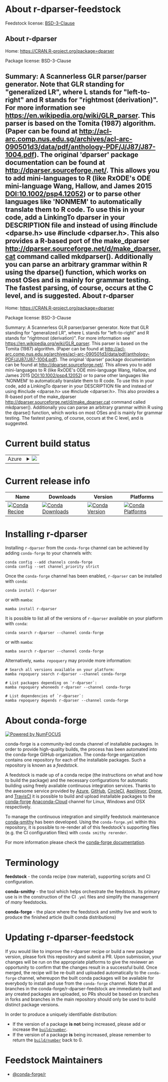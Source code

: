 About r-dparser-feedstock
=========================

Feedstock license: [BSD-3-Clause](https://github.com/conda-forge/r-dparser-feedstock/blob/main/LICENSE.txt)

About r-dparser
---------------

Home: https://CRAN.R-project.org/package=dparser

Package license: BSD-3-Clause

Summary: A Scannerless GLR parser/parser generator.  Note that GLR standing for "generalized LR", where L stands for "left-to-right" and R stands for "rightmost (derivation)".  For more information see <https://en.wikipedia.org/wiki/GLR_parser>. This parser is based on the Tomita (1987) algorithm. (Paper can be found at <http://acl-arc.comp.nus.edu.sg/archives/acl-arc-090501d3/data/pdf/anthology-PDF/J/J87/J87-1004.pdf>). The original 'dparser' package documentation can be found at <http://dparser.sourceforge.net/>.  This allows you to add mini-languages to R (like RxODE's ODE mini-language Wang, Hallow, and James 2015 <DOI:10.1002/psp4.12052>) or to parse other languages like 'NONMEM' to automatically translate them to R code.   To use this in your code, add a LinkingTo dparser in your DESCRIPTION file and instead of using #include <dparse.h> use #include <dparser.h>.  This also provides a R-based port of the make_dparser <http://dparser.sourceforge.net/d/make_dparser.cat> command called mkdparser().  Additionally you can parse an arbitrary grammar within R using the dparse() function, which works on most OSes and is mainly for grammar testing.  The fastest parsing, of course, occurs at the C level, and is suggested.
About r-dparser
---------------

Home: https://CRAN.R-project.org/package=dparser

Package license: BSD-3-Clause

Summary: A Scannerless GLR parser/parser generator.  Note that GLR standing for "generalized LR", where L stands for "left-to-right" and R stands for "rightmost (derivation)".  For more information see <https://en.wikipedia.org/wiki/GLR_parser>. This parser is based on the Tomita (1987) algorithm. (Paper can be found at <http://acl-arc.comp.nus.edu.sg/archives/acl-arc-090501d3/data/pdf/anthology-PDF/J/J87/J87-1004.pdf>). The original 'dparser' package documentation can be found at <http://dparser.sourceforge.net/>.  This allows you to add mini-languages to R (like RxODE's ODE mini-language Wang, Hallow, and James 2015 <DOI:10.1002/psp4.12052>) or to parse other languages like 'NONMEM' to automatically translate them to R code.   To use this in your code, add a LinkingTo dparser in your DESCRIPTION file and instead of using #include <dparse.h> use #include <dparser.h>.  This also provides a R-based port of the make_dparser <http://dparser.sourceforge.net/d/make_dparser.cat> command called mkdparser().  Additionally you can parse an arbitrary grammar within R using the dparse() function, which works on most OSes and is mainly for grammar testing.  The fastest parsing, of course, occurs at the C level, and is suggested.

Current build status
====================


<table>
    
  <tr>
    <td>Azure</td>
    <td>
      <details>
        <summary>
          <a href="https://dev.azure.com/conda-forge/feedstock-builds/_build/latest?definitionId=8861&branchName=main">
            <img src="https://dev.azure.com/conda-forge/feedstock-builds/_apis/build/status/r-dparser-feedstock?branchName=main">
          </a>
        </summary>
        <table>
          <thead><tr><th>Variant</th><th>Status</th></tr></thead>
          <tbody><tr>
              <td>linux_64_r_base4.1</td>
              <td>
                <a href="https://dev.azure.com/conda-forge/feedstock-builds/_build/latest?definitionId=8861&branchName=main">
                  <img src="https://dev.azure.com/conda-forge/feedstock-builds/_apis/build/status/r-dparser-feedstock?branchName=main&jobName=linux&configuration=linux%20linux_64_r_base4.1" alt="variant">
                </a>
              </td>
            </tr><tr>
              <td>linux_64_r_base4.2</td>
              <td>
                <a href="https://dev.azure.com/conda-forge/feedstock-builds/_build/latest?definitionId=8861&branchName=main">
                  <img src="https://dev.azure.com/conda-forge/feedstock-builds/_apis/build/status/r-dparser-feedstock?branchName=main&jobName=linux&configuration=linux%20linux_64_r_base4.2" alt="variant">
                </a>
              </td>
            </tr><tr>
              <td>osx_64_r_base4.1</td>
              <td>
                <a href="https://dev.azure.com/conda-forge/feedstock-builds/_build/latest?definitionId=8861&branchName=main">
                  <img src="https://dev.azure.com/conda-forge/feedstock-builds/_apis/build/status/r-dparser-feedstock?branchName=main&jobName=osx&configuration=osx%20osx_64_r_base4.1" alt="variant">
                </a>
              </td>
            </tr><tr>
              <td>osx_64_r_base4.2</td>
              <td>
                <a href="https://dev.azure.com/conda-forge/feedstock-builds/_build/latest?definitionId=8861&branchName=main">
                  <img src="https://dev.azure.com/conda-forge/feedstock-builds/_apis/build/status/r-dparser-feedstock?branchName=main&jobName=osx&configuration=osx%20osx_64_r_base4.2" alt="variant">
                </a>
              </td>
            </tr><tr>
              <td>win_64</td>
              <td>
                <a href="https://dev.azure.com/conda-forge/feedstock-builds/_build/latest?definitionId=8861&branchName=main">
                  <img src="https://dev.azure.com/conda-forge/feedstock-builds/_apis/build/status/r-dparser-feedstock?branchName=main&jobName=win&configuration=win%20win_64_" alt="variant">
                </a>
              </td>
            </tr>
          </tbody>
        </table>
      </details>
    </td>
  </tr>
</table>

Current release info
====================

| Name | Downloads | Version | Platforms |
| --- | --- | --- | --- |
| [![Conda Recipe](https://img.shields.io/badge/recipe-r--dparser-green.svg)](https://anaconda.org/conda-forge/r-dparser) | [![Conda Downloads](https://img.shields.io/conda/dn/conda-forge/r-dparser.svg)](https://anaconda.org/conda-forge/r-dparser) | [![Conda Version](https://img.shields.io/conda/vn/conda-forge/r-dparser.svg)](https://anaconda.org/conda-forge/r-dparser) | [![Conda Platforms](https://img.shields.io/conda/pn/conda-forge/r-dparser.svg)](https://anaconda.org/conda-forge/r-dparser) |

Installing r-dparser
====================

Installing `r-dparser` from the `conda-forge` channel can be achieved by adding `conda-forge` to your channels with:

```
conda config --add channels conda-forge
conda config --set channel_priority strict
```

Once the `conda-forge` channel has been enabled, `r-dparser` can be installed with `conda`:

```
conda install r-dparser
```

or with `mamba`:

```
mamba install r-dparser
```

It is possible to list all of the versions of `r-dparser` available on your platform with `conda`:

```
conda search r-dparser --channel conda-forge
```

or with `mamba`:

```
mamba search r-dparser --channel conda-forge
```

Alternatively, `mamba repoquery` may provide more information:

```
# Search all versions available on your platform:
mamba repoquery search r-dparser --channel conda-forge

# List packages depending on `r-dparser`:
mamba repoquery whoneeds r-dparser --channel conda-forge

# List dependencies of `r-dparser`:
mamba repoquery depends r-dparser --channel conda-forge
```


About conda-forge
=================

[![Powered by
NumFOCUS](https://img.shields.io/badge/powered%20by-NumFOCUS-orange.svg?style=flat&colorA=E1523D&colorB=007D8A)](https://numfocus.org)

conda-forge is a community-led conda channel of installable packages.
In order to provide high-quality builds, the process has been automated into the
conda-forge GitHub organization. The conda-forge organization contains one repository
for each of the installable packages. Such a repository is known as a *feedstock*.

A feedstock is made up of a conda recipe (the instructions on what and how to build
the package) and the necessary configurations for automatic building using freely
available continuous integration services. Thanks to the awesome service provided by
[Azure](https://azure.microsoft.com/en-us/services/devops/), [GitHub](https://github.com/),
[CircleCI](https://circleci.com/), [AppVeyor](https://www.appveyor.com/),
[Drone](https://cloud.drone.io/welcome), and [TravisCI](https://travis-ci.com/)
it is possible to build and upload installable packages to the
[conda-forge](https://anaconda.org/conda-forge) [Anaconda-Cloud](https://anaconda.org/)
channel for Linux, Windows and OSX respectively.

To manage the continuous integration and simplify feedstock maintenance
[conda-smithy](https://github.com/conda-forge/conda-smithy) has been developed.
Using the ``conda-forge.yml`` within this repository, it is possible to re-render all of
this feedstock's supporting files (e.g. the CI configuration files) with ``conda smithy rerender``.

For more information please check the [conda-forge documentation](https://conda-forge.org/docs/).

Terminology
===========

**feedstock** - the conda recipe (raw material), supporting scripts and CI configuration.

**conda-smithy** - the tool which helps orchestrate the feedstock.
                   Its primary use is in the construction of the CI ``.yml`` files
                   and simplify the management of *many* feedstocks.

**conda-forge** - the place where the feedstock and smithy live and work to
                  produce the finished article (built conda distributions)


Updating r-dparser-feedstock
============================

If you would like to improve the r-dparser recipe or build a new
package version, please fork this repository and submit a PR. Upon submission,
your changes will be run on the appropriate platforms to give the reviewer an
opportunity to confirm that the changes result in a successful build. Once
merged, the recipe will be re-built and uploaded automatically to the
`conda-forge` channel, whereupon the built conda packages will be available for
everybody to install and use from the `conda-forge` channel.
Note that all branches in the conda-forge/r-dparser-feedstock are
immediately built and any created packages are uploaded, so PRs should be based
on branches in forks and branches in the main repository should only be used to
build distinct package versions.

In order to produce a uniquely identifiable distribution:
 * If the version of a package **is not** being increased, please add or increase
   the [``build/number``](https://docs.conda.io/projects/conda-build/en/latest/resources/define-metadata.html#build-number-and-string).
 * If the version of a package **is** being increased, please remember to return
   the [``build/number``](https://docs.conda.io/projects/conda-build/en/latest/resources/define-metadata.html#build-number-and-string)
   back to 0.

Feedstock Maintainers
=====================

* [@conda-forge/r](https://github.com/conda-forge/r/)

